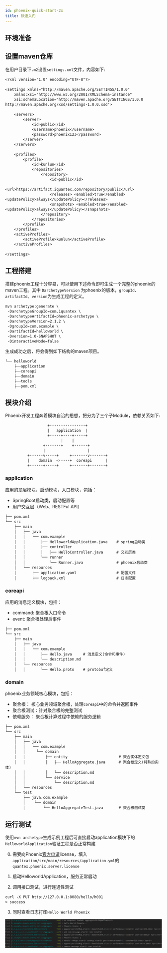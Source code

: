 ```yaml
---
id: phoenix-quick-start-2x 
title: 快速入门
---
```


## 环境准备

## 设置maven仓库

在用户目录下`.m2`设置`settings.xml`文件，内容如下:

```shell
<?xml version="1.0" encoding="UTF-8"?>

<settings xmlns="http://maven.apache.org/SETTINGS/1.0.0" 
    xmlns:xsi="http://www.w3.org/2001/XMLSchema-instance" 
    xsi:schemaLocation="http://maven.apache.org/SETTINGS/1.0.0 http://maven.apache.org/xsd/settings-1.0.0.xsd">

    <servers>
        <server>
            <id>public</id>
            <username>phoenix</username>
            <password>phoenix123</password>
        </server>
    </servers>

    <profiles>
        <profile>
            <id>kunlun</id>
            <repositories>
                <repository>
                    <id>public</id>
                    <url>https://artifact.iquantex.com/repository/public</url>
                    <releases> <enabled>true</enabled><updatePolicy>always</updatePolicy></releases> 
                    <snapshots> <enabled>true</enabled><updatePolicy>always</updatePolicy></snapshots>
                </repository>
            </repositories>
        </profile>
    </profiles>
    <activeProfiles>
        <activeProfile>kunlun</activeProfile>
    </activeProfiles>

</settings>

```


## 工程搭建

搭建phoenix工程十分容易，可以使用下述命令即可生成一个完整的phoenix的maven工程。其中 `DarchetypeVersion` 为phoenix的版本，`groupId`、`artifactId`、`version`为生成工程的定义。

```
mvn archetype:generate \
 -DarchetypeGroupId=com.iquantex \
 -DarchetypeArtifactId=phoenix-archetype \
 -DarchetypeVersion=2.1.2 \
 -DgroupId=com.example \
 -DartifactId=helloworld \
 -Dversion=1.0-SNAPSHOT \
 -DinteractiveMode=false 
```

生成成功之后，将会得到如下结构的maven项目。

```shell
└── helloworld
    ├──application
    ├──coreapi 
    ├──domain  
    ├──tools 
	├──pom.xml
```

## 模块介绍

Phoenix开发工程奔着模块自治的思想，把分为了三个子Module，依赖关系如下:
```shell
                   +----------------+
                   |   application  |
                   +-----+----+-----+
                         |    |
                 +-------+    +------+
                 |                   |
          +------v-----+     +-------v-------+
          |    domain  <-----+  coreapi      |
          +------+-----+     +-------+-------+
```

### application
应用的顶层模块，启动模块，入口模块，包括：

- SpringBoot启动类，启动配置等
- 用户交互层（Web、RESTFul API）

``` shell
├── pom.xml
└── src
    ├── main
    │   ├── java
    │   │   └── com.example
    │   │       ├── HelloworldApplication.java    # spring启动类
    │   │       ├── controller
    │   │       │   ├── HelloController.java      # 交互层类 
    │   │       └── runner
    │   │           └── Runner.java               # phoenix启动类
    │   └── resources
    │       ├── application.yaml                  # 配置文件
    │       ├── logback.xml                       # 日志配置
```

### coreapi
应用的消息定义模块，包括：
- command: 聚合根入口命令
- event: 聚合根处理后事件

```shell
├── pom.xml
└── src
    ├── main
    │   ├── java
    │   │   └── com.example
    │   │       ├── Hello.java     # 消息定义(命令和事件)
    │   │       └── description.md
    │   └── resources
    │   │       └── Hello.proto    # protobuf定义

```

### domain
phoenix业务领域核心模块，包括：
- 聚合根： 核心业务领域聚合根，处理`coreapi`中的命令并返回事件
- 聚合根测试：针对聚合根的完整测试
- 依赖服务： 聚合根计算过程中依赖的服务逻辑

``` shell
├── pom.xml
└── src
    ├── main
    │   ├── java
    │   │   └── com.example
    │   │     └── domain
    │   │         ├── entity                       # 聚合实体定义包
    │   │         │   ├── HelloAggregate.java      # 聚合根定义(特殊的实体)
    │   │         │   └── description.md          
    │   │         └── service
    │   │             └── description.md
    │   └── resources
    └── test
        ├── java.com.example
        │    └── domain
        │        └── HelloAggregateTest.java       # 聚合根测试类
```

## 运行测试

使用`mvn archetype`生成示例工程后可直接启动application模块下的`HelloworldApplication`验证工程是否正常构建

0. 需要向Phoenix[官方申请]()license，填入`application/src/main/resources/application.yml`的`quantex.phoenix.server.license`

1. 启动HelloworldApplication，服务正常启动

2. 调用接口测试，进行连通性测试
```shell
curl -X PUT http://127.0.0.1:8080/hello/h001
> success
```

3. 同时查看日志打印`Hello World Phoenix`

![show](../../assets/phoenix2.x/phoenix-lite/example-hello-log.png)

